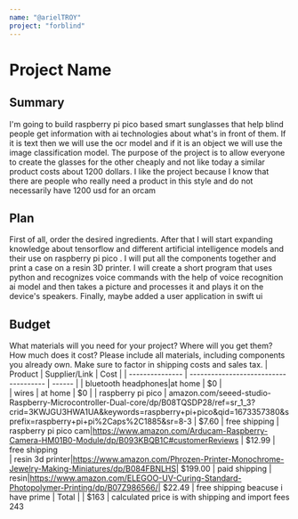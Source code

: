 ```yaml
---
name: "@arielTROY"
project: "forblind"
---
```


# Project Name

## Summary

I'm going to build raspberry pi pico based smart sunglasses that help blind people get information with ai technologies about what's in front of them. 
If it is text then we will use the ocr model and if it is an object we will use the image classification model.
The purpose of the project is to allow everyone to create the glasses for the other cheaply and not like today a similar product costs about 1200 dollars. 
I like the project because I know that there are people who really need a product in this style and do not necessarily have 1200 usd for an orcam

## Plan

First of all, order the desired ingredients.
After that I will start expanding knowledge about tensorflow and different artificial intelligence models and their use on raspberry pi pico  . 
I will put all the components together and print a case on a resin 3D printer.
I will create a short program that uses python and recognizes voice commands with the help of voice recognition ai model and then takes a picture and processes it and plays it on the device's speakers. 
Finally, maybe added a user application in swift ui

## Budget

What materials will you need for your project? Where will you get them? How much does it cost? Please include all materials, including components you already own. Make sure to factor in shipping costs and sales tax.
| Product         | Supplier/Link                         | Cost   |
| --------------- | ------------------------------------- | ------ |
| bluetooth headphones|at home   | $0 |\
| wires | at home  | $0 |
| raspberry pi pico | amazon.com/seeed-studio-Raspberry-Microcontroller-Dual-core/dp/B08TQSDP28/ref=sr_1_3?crid=3KWJGU3HWA1UA&keywords=raspberry+pi+pico&qid=1673357380&sprefix=raspberry+pi+pi%2Caps%2C1885&sr=8-3  | $7.60 | free shipping
| raspberry pi pico cam|https://www.amazon.com/Arducam-Raspberry-Camera-HM01B0-Module/dp/B093KBQB1C#customerReviews | $12.99 | free shipping  
| resin 3d printer|https://www.amazon.com/Phrozen-Printer-Monochrome-Jewelry-Making-Miniatures/dp/B084FBNLHS| $199.00 | paid shipping
| resin|https://www.amazon.com/ELEGOO-UV-Curing-Standard-Photopolymer-Printing/dp/B07Z986566/| $22.49 | free shipping beacuse i  have prime
| Total           |                                       | $163 |
calculated price is with shipping and import fees 243
